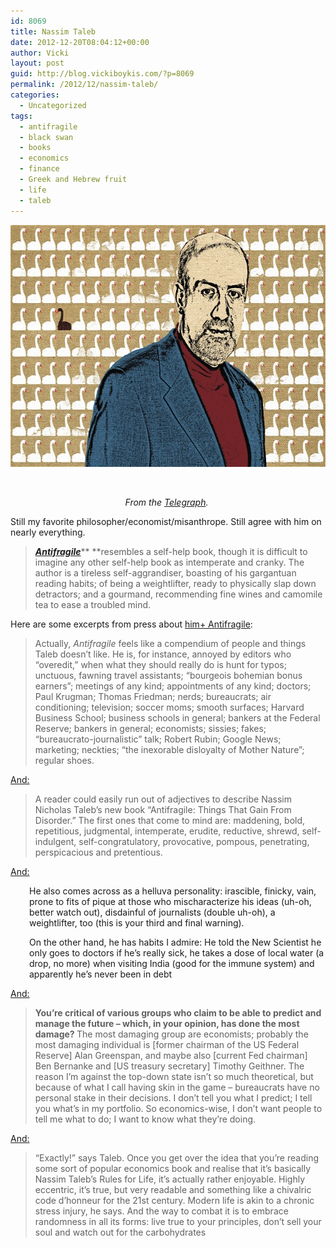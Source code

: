 ```yaml
---
id: 8069
title: Nassim Taleb
date: 2012-12-20T08:04:12+00:00
author: Vicki
layout: post
guid: http://blog.vickiboykis.com/?p=8069
permalink: /2012/12/nassim-taleb/
categories:
  - Uncategorized
tags:
  - antifragile
  - black swan
  - books
  - economics
  - finance
  - Greek and Hebrew fruit
  - life
  - taleb
---
```

<a href="http://blog.vickiboykis.com/2012/12/nassim-taleb/taleb-illustration_2415090b/" rel="attachment wp-att-8070"><img class="aligncenter size-full wp-image-8070" alt="taleb-illustration_2415090b" src="https://raw.githubusercontent.com/veekaybee/wlb/gh-pages/assets/images/2012/12/taleb-illustration_2415090b.jpg" width="620" height="387" /></a>

&nbsp;

<p style="text-align: center;">
  <em>From the <a href="http://www.telegraph.co.uk/culture/books/bookreviews/9711211/Antifragile-by-Nassim-Taleb-review.html" target="_blank">Telegraph</a>. </em>
</p>

Still my favorite philosopher/economist/misanthrope. Still agree with him on nearly everything.

> <a href="http://www.telegraph.co.uk/culture/books/bookreviews/9711211/Antifragile-by-Nassim-Taleb-review.html" target="_blank"><strong><i>Antifragile</i></strong></a>** **resembles a self-help book, though it is difficult to imagine any other self-help book as intemperate and cranky. The author is a tireless self-aggrandiser, boasting of his gargantuan reading habits; of being a weightlifter, ready to physically slap down detractors; and a gourmand, recommending fine wines and camomile tea to ease a troubled mind.

Here are some excerpts from press about <a href="http://chronicle.com/article/This-Is-Not-a-Profile-of/136257/" target="_blank">him+ Antifragile</a>:

> Actually, _Antifragile_ feels like a compendium of people and things Taleb doesn&#8217;t like. He is, for instance, annoyed by editors who &#8220;overedit,&#8221; when what they should really do is hunt for typos; unctuous, fawning travel assistants; &#8220;bourgeois bohemian bonus earners&#8221;; meetings of any kind; appointments of any kind; doctors; Paul Krugman; Thomas Friedman; nerds; bureaucrats; air conditioning; television; soccer moms; smooth surfaces; Harvard Business School; business schools in general; bankers at the Federal Reserve; bankers in general; economists; sissies; fakes; &#8220;bureaucrato-journalistic&#8221; talk; Robert Rubin; Google News; marketing; neckties; &#8220;the inexorable disloyalty of Mother Nature&#8221;; regular shoes.

<a href="http://www.nytimes.com/2012/12/17/books/antifragile-by-nassim-nicholas-taleb.html?pagewanted=all&_r=0" target="_blank">And:</a>

> A reader could easily run out of adjectives to describe Nassim Nicholas Taleb’s new book “Antifragile: Things That Gain From Disorder.” The first ones that come to mind are: maddening, bold, repetitious, judgmental, intemperate, erudite, reductive, shrewd, self-indulgent, self-congratulatory, provocative, pompous, penetrating, perspicacious and pretentious.

<a href="http://www.montrealgazette.com/entertainment/books/Philosopher+advocates+well+entirely+sure/7702795/story.html" target="_blank">And:</a>

<p style="padding-left: 30px;">
  He also comes across as a helluva personality: irascible, finicky, vain, prone to fits of pique at those who mischaracterize his ideas (uh-oh, better watch out), disdainful of journalists (double uh-oh), a weightlifter, too (this is your third and final warning).
</p>

<p style="padding-left: 30px;">
  On the other hand, he has habits I admire: He told the New Scientist he only goes to doctors if he’s really sick, he takes a dose of local water (a drop, no more) when visiting India (good for the immune system) and apparently he’s never been in debt
</p>

<a href="http://www.montrealgazette.com/entertainment/books/Philosopher+advocates+well+entirely+sure/7702795/story.html" target="_blank">And:</p> 

<p>
  </a>
</p>

<blockquote>
  <p>
    <b>You&#8217;re critical of various groups who claim to be able to predict and manage the future &#8211; which, in your opinion, has done the most damage? </b>The most damaging group are economists; probably the most damaging individual is [former chairman of the US Federal Reserve] Alan Greenspan, and maybe also [current Fed chairman] Ben Bernanke and [US treasury secretary] Timothy Geithner. The reason I&#8217;m against the top-down state isn&#8217;t so much theoretical, but because of what I call having skin in the game &#8211; bureaucrats have no personal stake in their decisions. I don&#8217;t tell you what I predict; I tell you what&#8217;s in my portfolio. So economics-wise, I don&#8217;t want people to tell me what to do; I want to know what they&#8217;re doing.
  </p>
</blockquote>

<p>
  <a href="http://www.guardian.co.uk/books/2012/nov/24/nassim-taleb-antifragile-finance-interview" target="_blank">And:</a>
</p>

<blockquote>
  <p>
    &#8220;Exactly!&#8221; says Taleb. Once you get over the idea that you&#8217;re reading some sort of popular economics book and realise that it&#8217;s basically Nassim Taleb&#8217;s Rules for Life, it&#8217;s actually rather enjoyable. Highly eccentric, it&#8217;s true, but very readable and something like a chivalric code d&#8217;honneur for the 21st century. Modern life is akin to a chronic stress injury, he says. And the way to combat it is to embrace randomness in all its forms: live true to your principles, don&#8217;t sell your soul and watch out for the carbohydrates
  </p>
</blockquote>